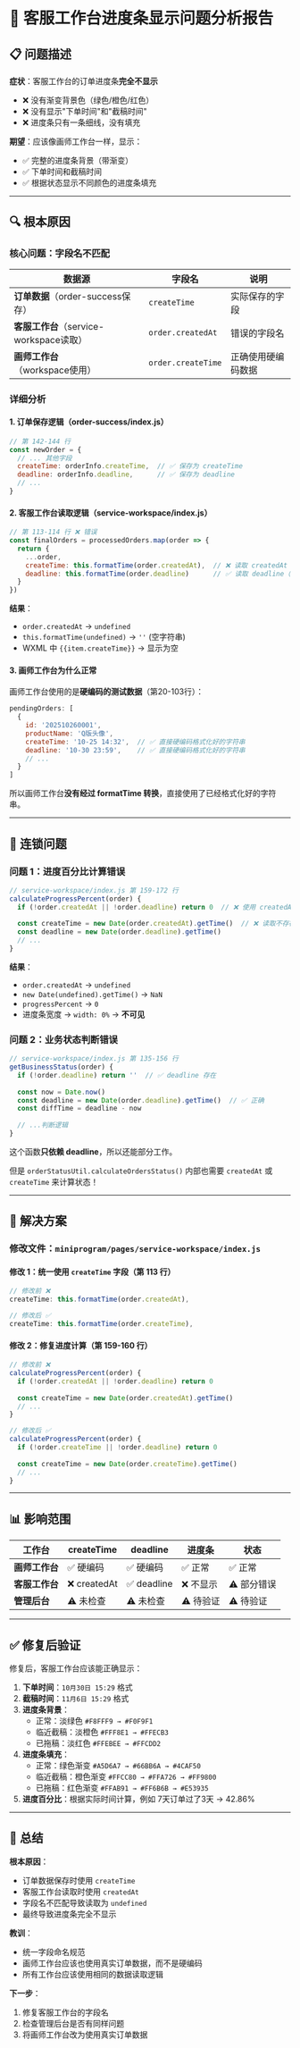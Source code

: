# 🔴 客服工作台进度条显示问题分析报告

## 📋 问题描述

**症状**：客服工作台的订单进度条**完全不显示**
- ❌ 没有渐变背景色（绿色/橙色/红色）
- ❌ 没有显示"下单时间"和"截稿时间"
- ❌ 进度条只有一条细线，没有填充

**期望**：应该像画师工作台一样，显示：
- ✅ 完整的进度条背景（带渐变）
- ✅ 下单时间和截稿时间
- ✅ 根据状态显示不同颜色的进度条填充

---

## 🔍 根本原因

### 核心问题：字段名不匹配

| 数据源 | 字段名 | 说明 |
|--------|--------|------|
| **订单数据**（order-success保存） | `createTime` | 实际保存的字段 |
| **客服工作台**（service-workspace读取） | `order.createdAt` | 错误的字段名 |
| **画师工作台**（workspace使用） | `order.createTime` | 正确使用硬编码数据 |

### 详细分析

#### 1. **订单保存逻辑**（order-success/index.js）

```javascript
// 第 142-144 行
const newOrder = {
  // ... 其他字段
  createTime: orderInfo.createTime,  // ✅ 保存为 createTime
  deadline: orderInfo.deadline,      // ✅ 保存为 deadline
  // ...
}
```

#### 2. **客服工作台读取逻辑**（service-workspace/index.js）

```javascript
// 第 113-114 行 ❌ 错误
const finalOrders = processedOrders.map(order => {
  return {
    ...order,
    createTime: this.formatTime(order.createdAt),  // ❌ 读取 createdAt（不存在！）
    deadline: this.formatTime(order.deadline)      // ✅ 读取 deadline（正确）
  }
})
```

**结果**：
- `order.createdAt` → `undefined`
- `this.formatTime(undefined)` → `''` (空字符串)
- WXML 中 `{{item.createTime}}` → 显示为空

#### 3. **画师工作台为什么正常**

画师工作台使用的是**硬编码的测试数据**（第20-103行）：

```javascript
pendingOrders: [
  {
    id: '202510260001',
    productName: 'Q版头像',
    createTime: '10-25 14:32',  // ✅ 直接硬编码格式化好的字符串
    deadline: '10-30 23:59',    // ✅ 直接硬编码格式化好的字符串
    // ...
  }
]
```

所以画师工作台**没有经过 formatTime 转换**，直接使用了已经格式化好的字符串。

---

## 🐛 连锁问题

### 问题 1：进度百分比计算错误

```javascript
// service-workspace/index.js 第 159-172 行
calculateProgressPercent(order) {
  if (!order.createdAt || !order.deadline) return 0  // ❌ 使用 createdAt
  
  const createTime = new Date(order.createdAt).getTime()  // ❌ 读取不存在的字段
  const deadline = new Date(order.deadline).getTime()
  // ...
}
```

**结果**：
- `order.createdAt` → `undefined`
- `new Date(undefined).getTime()` → `NaN`
- `progressPercent` → `0`
- 进度条宽度 → `width: 0%` → **不可见**

### 问题 2：业务状态判断错误

```javascript
// service-workspace/index.js 第 135-156 行
getBusinessStatus(order) {
  if (!order.deadline) return ''  // ✅ deadline 存在
  
  const now = Date.now()
  const deadline = new Date(order.deadline).getTime()  // ✅ 正确
  const diffTime = deadline - now
  
  // ...判断逻辑
}
```

这个函数**只依赖 deadline**，所以还能部分工作。

但是 `orderStatusUtil.calculateOrdersStatus()` 内部也需要 `createdAt` 或 `createTime` 来计算状态！

---

## 🔧 解决方案

### 修改文件：`miniprogram/pages/service-workspace/index.js`

#### 修改 1：统一使用 `createTime` 字段（第 113 行）

```javascript
// 修改前 ❌
createTime: this.formatTime(order.createdAt),

// 修改后 ✅
createTime: this.formatTime(order.createTime),
```

#### 修改 2：修复进度计算（第 159-160 行）

```javascript
// 修改前 ❌
calculateProgressPercent(order) {
  if (!order.createdAt || !order.deadline) return 0
  
  const createTime = new Date(order.createdAt).getTime()
  // ...
}

// 修改后 ✅
calculateProgressPercent(order) {
  if (!order.createTime || !order.deadline) return 0
  
  const createTime = new Date(order.createTime).getTime()
  // ...
}
```

---

## 📊 影响范围

| 工作台 | createTime | deadline | 进度条 | 状态 |
|--------|-----------|----------|--------|------|
| **画师工作台** | ✅ 硬编码 | ✅ 硬编码 | ✅ 正常 | ✅ 正常 |
| **客服工作台** | ❌ createdAt | ✅ deadline | ❌ 不显示 | ⚠️ 部分错误 |
| **管理后台** | ⚠️ 未检查 | ⚠️ 未检查 | ⚠️ 待验证 | ⚠️ 待验证 |

---

## ✅ 修复后验证

修复后，客服工作台应该能正确显示：

1. **下单时间**：`10月30日 15:29` 格式
2. **截稿时间**：`11月6日 15:29` 格式  
3. **进度条背景**：
   - 正常：淡绿色 `#F8FFF9 → #F0F9F1`
   - 临近截稿：淡橙色 `#FFF8E1 → #FFECB3`
   - 已拖稿：淡红色 `#FFEBEE → #FFCDD2`
4. **进度条填充**：
   - 正常：绿色渐变 `#A5D6A7 → #66BB6A → #4CAF50`
   - 临近截稿：橙色渐变 `#FFCC80 → #FFA726 → #FF9800`
   - 已拖稿：红色渐变 `#FFAB91 → #FF6B6B → #E53935`
5. **进度百分比**：根据实际时间计算，例如 7天订单过了3天 → 42.86%

---

## 📝 总结

**根本原因**：
- 订单数据保存时使用 `createTime`
- 客服工作台读取时使用 `createdAt`
- 字段名不匹配导致读取为 `undefined`
- 最终导致进度条完全不显示

**教训**：
- 统一字段命名规范
- 画师工作台应该也使用真实订单数据，而不是硬编码
- 所有工作台应该使用相同的数据读取逻辑

**下一步**：
1. 修复客服工作台的字段名
2. 检查管理后台是否有同样问题
3. 将画师工作台改为使用真实订单数据

